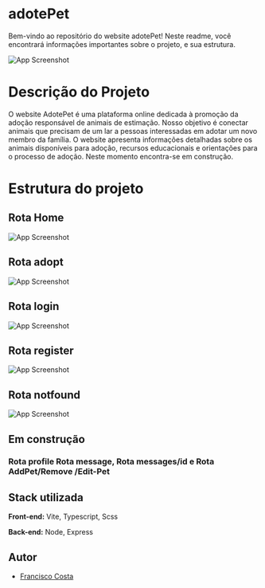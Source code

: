 
# adotePet

Bem-vindo ao repositório do website adotePet! Neste readme, você encontrará informações importantes sobre o projeto, e sua estrutura.

![App Screenshot](https://i.ibb.co/Xt1ymCb/pic.png)

# Descrição do Projeto
O website AdotePet é uma plataforma online dedicada à promoção da adoção responsável de animais de estimação. Nosso objetivo é conectar animais que precisam de um lar a pessoas interessadas em adotar um novo membro da família. O website apresenta informações detalhadas sobre os animais disponíveis para adoção, recursos educacionais e orientações para o processo de adoção. Neste momento encontra-se em construção.

# Estrutura do projeto


## Rota Home

![App Screenshot](https://i.ibb.co/PZpfjvK/image.png)

## Rota adopt


![App Screenshot](https://i.ibb.co/SN1nr43/image.png)

## Rota login


![App Screenshot](https://i.ibb.co/cNVLfjB/image.png)

## Rota register


![App Screenshot](https://i.ibb.co/GQjGyxT/image.png)

## Rota notfound
![App Screenshot](https://i.ibb.co/yYFxk0N/image.png)

## Em construção

### Rota profile Rota message, Rota messages/id e Rota AddPet/Remove /Edit-Pet



## Stack utilizada

**Front-end:** Vite, Typescript, Scss

**Back-end:** Node, Express


## Autor

- [Francisco Costa](https://github.com/FranciscoCosta/)

